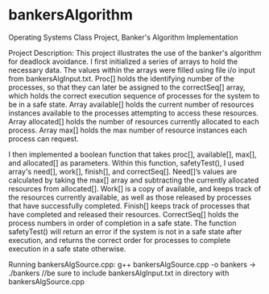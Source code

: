 # bankersAlgorithm
Operating Systems Class Project, Banker's Algorithm Implementation

Project Description: This project illustrates the use of the banker's algorithm for deadlock avoidance. I first initialized a series of arrays to hold the necessary data. The values within the arrays were filled using file i/o input from bankersAlgInput.txt. Proc[] holds the identifying number of the processes, so that they can later be assigned to the correctSeq[] array, which holds the correct execution sequence of processes for the system to be in a safe state. Array available[] holds the current number of resources instances available to the processes attempting to access these resources. Array allocated[] holds the number of resources currently allocated to each process. Array max[] holds the max number of resource instances each process can request. 

I then implemented a boolean function that takes proc[], available[], max[], and allocated[] as parameters. Within this function, safetyTest(), I used array's need[], work[], finish[], and correctSeq[]. Need[]’s values are calculated by taking the max[] array and subtracting the currently allocated resources from allocated[]. Work[] is a copy of available, and keeps track of the resources currently available, as well as those released by processes that have successfully completed. Finish[] keeps track of processes that have completed and released their resources. CorrectSeq[] holds the process numbers in order of completion in a safe state. The function safetyTest() will return an error if the system is not in a safe state after execution, and returns the correct order for processes to complete execution in a safe state otherwise.

Running bankersAlgSource.cpp: g++ bankersAlgSource.cpp -o bankers -> ./bankers //be sure to include bankersAlgInput.txt in directory with bankersAlgSource.cpp
